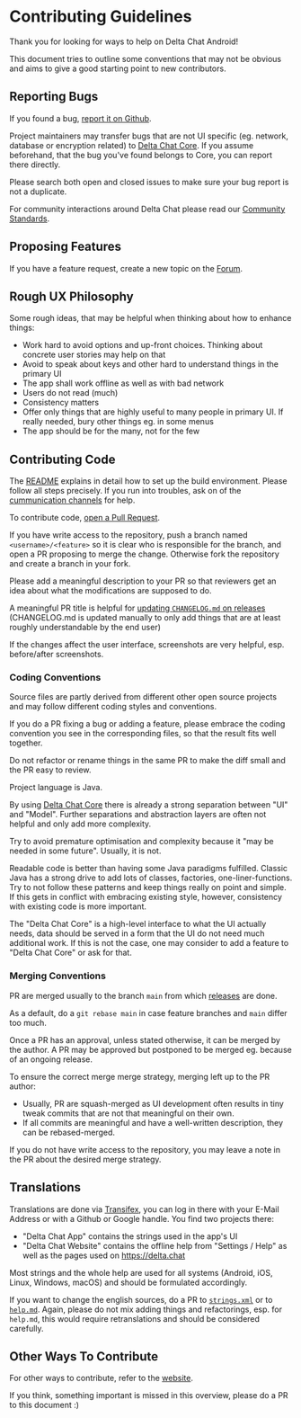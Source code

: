 # Contributing Guidelines

Thank you for looking for ways to help on Delta Chat Android!

This document tries to outline some conventions that may not be obvious
and aims to give a good starting point to new contributors.


## Reporting Bugs

If you found a bug, [report it on Github](https://github.com/deltachat/deltachat-android/issues).

Project maintainers may transfer bugs that are not UI specific
(eg. network, database or encryption related)
to [Delta Chat Core](https://github.com/deltachat/deltachat-core-rust/issues).
If you assume beforehand, that the bug you've found belongs to Core,
you can report there directly.

Please search both open and closed issues to make sure your bug report is not a duplicate.

For community interactions around Delta Chat
please read our [Community Standards](https://delta.chat/en/community-standards).


## Proposing Features

If you have a feature request,
create a new topic on the [Forum](https://support.delta.chat/c/features/6).


## Rough UX Philosophy

Some rough ideas, that may be helpful when thinking about how to enhance things:

- Work hard to avoid options and up-front choices.
  Thinking about concrete user stories may help on that
- Avoid to speak about keys and other hard to understand things in the primary UI
- The app shall work offline as well as with bad network
- Users do not read (much)
- Consistency matters
- Offer only things that are highly useful to many people in primary UI.
  If really needed, bury other things eg. in some menus
- The app should be for the many, not for the few


## Contributing Code

The [README](./README.md) explains in detail how to set up the build environment.
Please follow all steps precisely.
If you run into troubles,
ask on of the [cummunication channels](https://delta.chat/en/contribute) for help.

To contribute code,
[open a Pull Request](https://github.com/deltachat/deltachat-android/pulls).

If you have write access to the repository,
push a branch named `<username>/<feature>`
so it is clear who is responsible for the branch,
and open a PR proposing to merge the change.
Otherwise fork the repository and create a branch in your fork.

Please add a meaningful description to your PR
so that reviewers get an idea about what the modifications are supposed to do.

A meaningful PR title is helpful for [updating `CHANGELOG.md` on releases](./RELEASE.md)
(CHANGELOG.md is updated manually
to only add things that are at least roughly understandable by the end user)

If the changes affect the user interface,
screenshots are very helpful,
esp. before/after screenshots.


### Coding Conventions

Source files are partly derived from different other open source projects
and may follow different coding styles and conventions.

If you do a PR fixing a bug or adding a feature,
please embrace the coding convention you see in the corresponding files,
so that the result fits well together.

Do not refactor or rename things in the same PR
to make the diff small and the PR easy to review.

Project language is Java.

By using [Delta Chat Core](https://github.com/deltachat/deltachat-core-rust)
there is already a strong separation between "UI" and "Model".
Further separations and abstraction layers are often not helpful
and only add more complexity.

Try to avoid premature optimisation
and complexity because it "may be needed in some future".
Usually, it is not.

Readable code is better than having some Java paradigms fulfilled.
Classic Java has a strong drive to add lots of classes, factories, one-liner-functions.
Try to not follow these patterns and keep things really on point and simple.
If this gets in conflict with embracing existing style, however,
consistency with existing code is more important.

The "Delta Chat Core" is a high-level interface to what the UI actually needs,
data should be served in a form that the UI do not need much additional work.
If this is not the case, one may consider to add a feature to "Delta Chat Core" or ask for that.


### Merging Conventions

PR are merged usually to the branch `main` from which [releases](./RELEASE.md) are done.

As a default, do a `git rebase main` in case feature branches and `main` differ too much.

Once a PR has an approval, unless stated otherwise, it can be merged by the author.
A PR may be approved but postponed to be merged eg. because of an ongoing release.

To ensure the correct merge merge strategy, merging left up to the PR author:

- Usually, PR are squash-merged
  as UI development often results in tiny tweak commits that are not that meaningful on their own.
- If all commits are meaningful and have a well-written description,
  they can be rebased-merged.

If you do not have write access to the repository,
you may leave a note in the PR about the desired merge strategy.


## Translations

Translations are done via [Transifex](https://explore.transifex.com/delta-chat/),
you can log in there with your E-Mail Address or with a Github or Google handle.
You find two projects there:
- "Delta Chat App" contains the strings used in the app's UI
- "Delta Chat Website" contains the offline help from "Settings / Help"
  as well as the pages used on <https://delta.chat>

Most strings and the whole help are used for all systems
(Android, iOS, Linux, Windows, macOS)
and should be formulated accordingly.

If you want to change the english sources,
do a PR to [`strings.xml`](https://github.com/deltachat/deltachat-android/blob/main/res/values/strings.xml)
or to [`help.md`](https://github.com/deltachat/deltachat-pages/blob/master/en/help.md).
Again, please do not mix adding things and refactorings, esp. for `help.md`,
this would require retranslations and should be considered carefully.


## Other Ways To Contribute

For other ways to contribute, refer to the [website](https://delta.chat/en/contribute).

If you think, something important is missed in this overview,
please do a PR to this document :)
